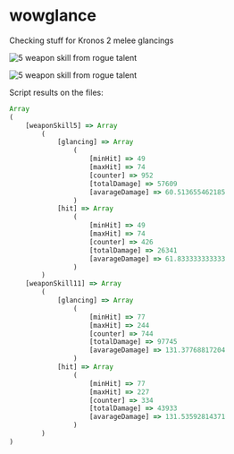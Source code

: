 # wowglance
Checking stuff for Kronos 2 melee glancings

![5 weapon skill from rogue talent](http://i.imgur.com/J3q1Plq.png)


![5 weapon skill from rogue talent](http://i.imgur.com/p5A3pSy.png)



Script results on the files:

```javascript
Array
(
    [weaponSkill5] => Array
        (
            [glancing] => Array
                (
                    [minHit] => 49
                    [maxHit] => 74
                    [counter] => 952
                    [totalDamage] => 57609
                    [avarageDamage] => 60.513655462185
                )
            [hit] => Array
                (
                    [minHit] => 49
                    [maxHit] => 74
                    [counter] => 426
                    [totalDamage] => 26341
                    [avarageDamage] => 61.833333333333
                )
        )
    [weaponSkill11] => Array
        (
            [glancing] => Array
                (
                    [minHit] => 77
                    [maxHit] => 244
                    [counter] => 744
                    [totalDamage] => 97745
                    [avarageDamage] => 131.37768817204
                )
            [hit] => Array
                (
                    [minHit] => 77
                    [maxHit] => 227
                    [counter] => 334
                    [totalDamage] => 43933
                    [avarageDamage] => 131.53592814371
                )
        )
)
```
